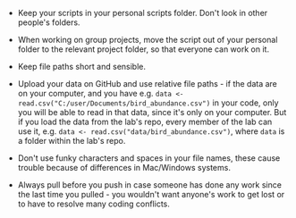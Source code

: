 - Keep your scripts in your personal scripts folder. Don't look in other people's folders.
  
- When working on group projects, move the script out of your personal folder to the relevant project folder, so that everyone can work on it.

- Keep file paths short and sensible.

- Upload your data on GitHub and use relative file paths - if the data are on your computer, and you have e.g. `data <- read.csv("C:/user/Documents/bird_abundance.csv")` in your code, only you will be able to read in that data, since it's only on your computer. But if you load the data from the lab's repo, every member of the lab can use it, e.g. `data <- read.csv("data/bird_abundance.csv")`, where `data` is a folder within the lab's repo.

- Don't use funky characters and spaces in your file names, these cause trouble because of differences in Mac/Windows systems.

- Always pull before you push in case someone has done any work since the last time you pulled - you wouldn't want anyone's work to get lost or to have to resolve many coding conflicts.
